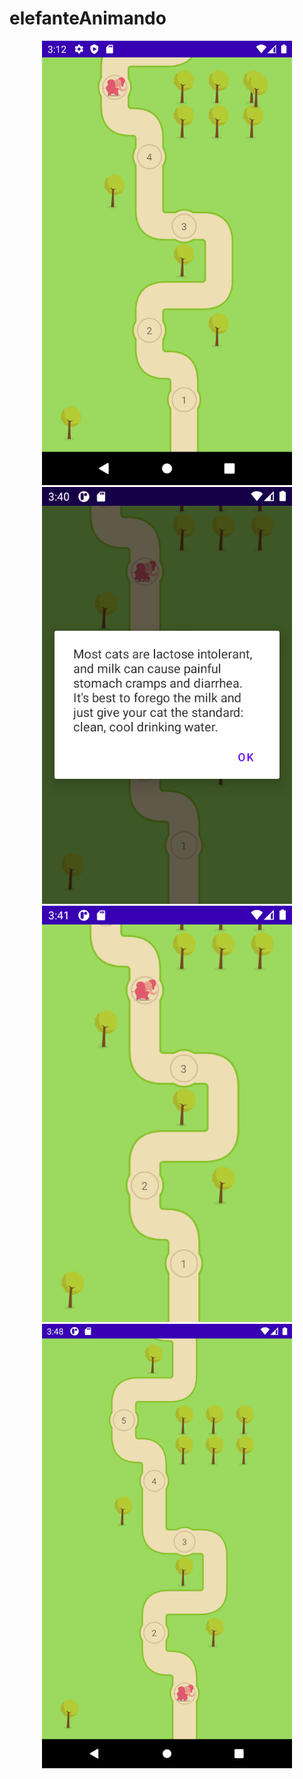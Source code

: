 # elefanteAnimando
<div align="center">
    <img src="/screenshots/01.png" width="400px"</img> 
</div>

<div align="center">
    <img src="/screenshots/02.png" width="400px"</img> 
</div>

<div align="center">
    <img src="/screenshots/03.png" width="400px"</img> 
</div>

<div align="center">
    <img src="/screenshots/04.png" width="400px"</img> 
</div>
